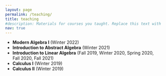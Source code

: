 ```yaml
---
layout: page
permalink: /teaching/
title: teaching
#description: Materials for courses you taught. Replace this text with your description.
nav: true
---
```



* **Modern Algebra I** (Winter 2022)
* **Introduction to Abstract Algebra** (Winter 2021)
* **Introduction to Linear Algebra** (Fall 2019, Winter 2020, Spring 2020, Fall 2020, Fall 2021)
* **Calculus I** (Winter 2019)
* **Calculus II** (Winter 2019)
